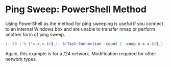 # Ping Sweep: PowerShell Method

Using PowerShell as the method for ping sweeping is useful if you connect to an internal Windows box and are unable to transfer nmap or perform another form of ping sweep. 

```powershell
1..20 | % {"x.x.x.$($_): $(Test-Connection -count 1 -comp x.x.x.$($_) -quiet)"} 
```

Again, this example is for a /24 network. Modification required for other network types.  